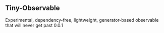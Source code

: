 ## **Tiny-Observable**

Experimental, dependency-free, lightweight, generator-based observable that will never get past 0.0.1
